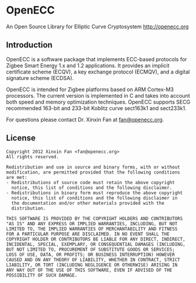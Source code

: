# OpenECC

An Open Source Library for Elliptic Curve Cryptosystem http://openecc.org

## Introduction

OpenECC is a software package that implements ECC-based protocols for Zigbee Smart Energy 1.x and 1.2 applications. It provides an implicit certificate scheme (ECQV), a key exchange protocol (ECMQV), and a digital signature scheme (ECDSA).

OpenECC is intended for Zigbee platforms based on ARM Cortex-M3 processors. The current version is implemented in C and takes into account both speed and memory optimization techniques. OpenECC supports SECG recommended 163-bit and 233-bit Koblitz curve sect163k1 and sect233k1.

For questions please contact Dr. Xinxin Fan at fan@openecc.org. 

## License

    Copyright 2012 Xinxin Fan <fan@openecc.org>
    All rights reserved.
    
    Redistribution and use in source and binary forms, with or without
    modification, are permitted provided that the following conditions
    are met:
    - Redistributions of source code must retain the above copyright 
      notice, this list of conditions and the following disclaimer.
    - Redistributions in binary form must reproduce the above copyright   
      notice, this list of conditions and the following disclaimer in
      the documentation and/or other materials provided with the
      distribution.
    
    THIS SOFTWARE IS PROVIDED BY THE COPYRIGHT HOLDERS AND CONTRIBUTORS 
    "AS IS" AND ANY EXPRESS OR IMPLIED WARRANTIES, INCLUDING, BUT NOT 
    LIMITED TO, THE IMPLIED WARRANTIES OF MERCHANTABILITY AND FITNESS 
    FOR A PARTICULAR PURPOSE ARE DISCLAIMED. IN NO EVENT SHALL THE 
    COPYRIGHT HOLDER OR CONTRIBUTORS BE LIABLE FOR ANY DIRECT, INDIRECT, 
    INCIDENTAL, SPECIAL, EXEMPLARY, OR CONSEQUENTIAL DAMAGES (INCLUDING, 
    BUT NOT LIMITED TO, PROCUREMENT OF SUBSTITUTE GOODS OR SERVICES; 
    LOSS OF USE, DATA, OR PROFITS; OR BUSINESS INTERRUPTION) HOWEVER 
    CAUSED AND ON ANY THEORY OF LIABILITY, WHETHER IN CONTRACT, STRICT 
    LIABILITY, OR TORT (INCLUDING NEGLIGENCE OR OTHERWISE) ARISING IN 
    ANY WAY OUT OF THE USE OF THIS SOFTWARE, EVEN IF ADVISED OF THE 
    POSSIBILITY OF SUCH DAMAGE.
